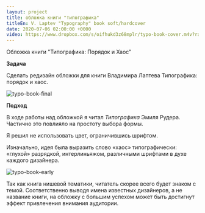 ```yaml
---
layout: project
title: обложка книги "типографика"
titleEn: V. Laptev "Typography" book soft/hardcover
date: 2020-07-06 02:00:00 +0000
video: https://www.dropbox.com/s/oifhukd3z68mplr/typo-book-cover.m4v?raw=1
--- 
```


<span class="mark">Обложка книги "Типографика: Порядок и Хаос"</span>

**Задача**

Сделать редизайн обложки для книги Владимира Лаптева Типографика: порядок и хаос.  

![typo-book-final](https://www.dropbox.com/s/1fs79960453nqkf/typo-book-final.jpg?raw=1)

**Подход**

В ходе работы над обложкой я читал _Типографика_ Эмиля Рудера. Частично это повлияло на простоту выбора формы.   

Я решил не использовать цвет, ограничившись шрифтом.  

Изначально, идея была выразить слово «хаос» типографически: «глухой» разрядкой, интерлиньяжом, различными шрифтами в духе каждого дизайнера.    

![typo-book-early](https://www.dropbox.com/s/v0q7bzwta1p45fh/typo-book-early.jpg?raw=1)

Так как книга нишевой тематики, читатель скорее всего будет знаком с темой. Соответственно выводя имена известных дизайнеров, а не название книги, на обложку с большим успехом может быть достигнут эффект привлечения внимания аудитории.
